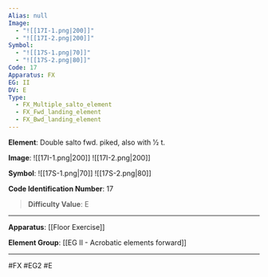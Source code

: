 ```yaml
---
Alias: null
Image:
  - "![[17I-1.png|200]]"
  - "![[17I-2.png|200]]"
Symbol:
  - "![[17S-1.png|70]]"
  - "![[17S-2.png|80]]"
Code: 17
Apparatus: FX
EG: II
DV: E
Type:
  - FX_Multiple_salto_element
  - FX_Fwd_landing_element
  - FX_Bwd_landing_element
---
```

**Element**: Double salto fwd. piked, also with 1⁄2 t.

**Image**:
![[17I-1.png|200]]
![[17I-2.png|200]]

**Symbol**:
![[17S-1.png|70]]
![[17S-2.png|80]]

**Code Identification Number**: 17

>**Difficulty Value**: E

___
**Apparatus**: [[Floor Exercise]]

**Element Group**: [[EG II - Acrobatic elements forward]]
___
#FX #EG2 #E
